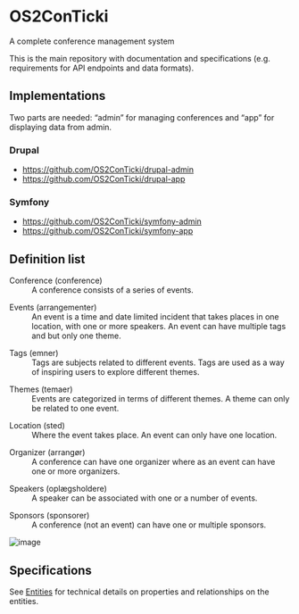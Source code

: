 # OS2ConTicki

A complete conference management system

This is the main repository with documentation and specifications (e.g. requirements for API endpoints and data formats).

## Implementations

Two parts are needed: “admin” for managing conferences and “app” for displaying data from admin.

### Drupal

* https://github.com/OS2ConTicki/drupal-admin
* https://github.com/OS2ConTicki/drupal-app

### Symfony

* https://github.com/OS2ConTicki/symfony-admin
* https://github.com/OS2ConTicki/symfony-app

## Definition list

<dl>
  <dt>Conference (conference)</dt>
  <dd>A conference consists of a series of events.</dd>
</dl>

<dl>
  <dt>Events (arrangementer)</dt>
  <dd>An event is a time and date limited incident that takes places in one location, with one or more speakers. An event can have multiple tags and but only one theme.</dd>
</dl>

<dl>
  <dt>Tags (emner)</dt>
  <dd>Tags are subjects related to different events. Tags are used as a way of inspiring users to explore different themes.</dd>
</dl>

<dl>
  <dt>Themes (temaer)</dt>
  <dd>Events are categorized in terms of different themes. A theme can only be related to one event.</dd>
</dl>

<dl>
  <dt>Location (sted)</dt>
  <dd>Where the event takes place. An event can only have one location.</dd>
</dl>

<dl>
  <dt>Organizer (arrangør)</dt>
  <dd>A conference can have one organizer where as an event can have one or more organizers.</dd>
</dl>

<dl>
  <dt>Speakers (oplægsholdere)</dt>
  <dd>A speaker can be associated with one or a number of events.</dd>
</dl>

<dl>
  <dt>Sponsors (sponsorer)</dt>
  <dd>A conference (not an event) can have one or multiple sponsors.</dd>
</dl>

![image](https://user-images.githubusercontent.com/31030948/87430713-e5189e80-c5e5-11ea-85f0-ac6cb6aca444.png)

## Specifications

See [Entities](docs/spec/README.md) for technical details on properties and relationships on the entities.
